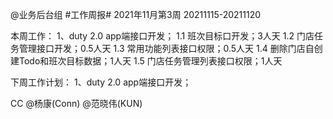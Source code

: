 @业务后台组 #工作周报#
2021年11月第3周 20211115-20211120

本周工作：
1、duty 2.0 app端接口开发；
1.1 班次目标口开发；3人天
1.2 门店任务管理接口开发；0.5人天
1.3 常用功能列表接口权限；0.5人天
1.4 删除门店自创建Todo和班次目标数据；1人天
1.5 门店任务管理列表接口权限；1人天

下周工作计划：
1、duty 2.0 app端接口开发；

CC @杨康(Conn) @范晓伟(KUN)